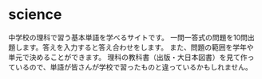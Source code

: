 # science
中学校の理科で習う基本単語を学べるサイトです。
一問一答式の問題を10問出題します。答えを入力すると答え合わせをします。
また、問題の範囲を学年や単元で決めることができます。
理科の教科書（出版・大日本図書）を見て作っているので、単語が皆さんが学校で習ったものと違っているかもしれません。
